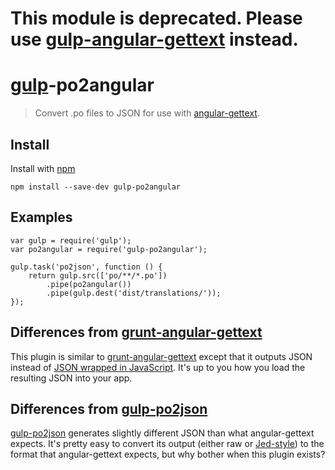# This module is deprecated. Please use [gulp-angular-gettext](https://www.npmjs.org/package/gulp-angular-gettext) instead.

# [gulp](http://gulpjs.com)-po2angular

> Convert .po files to JSON for use with [angular-gettext](http://angular-gettext.rocketeer.be).

## Install

Install with [npm](https://npmjs.org/package/gulp-po2angular)

```
npm install --save-dev gulp-po2angular
```

## Examples

```
var gulp = require('gulp');
var po2angular = require('gulp-po2angular');

gulp.task('po2json', function () {
    return gulp.src(['po/**/*.po'])
        .pipe(po2angular())
        .pipe(gulp.dest('dist/translations/'));
});
```

## Differences from [grunt-angular-gettext](https://github.com/rubenv/grunt-angular-gettext)
This plugin is similar to [grunt-angular-gettext](https://github.com/rubenv/grunt-angular-gettext)
 except that it outputs JSON instead of
 [JSON wrapped in JavaScript](http://angular-gettext.rocketeer.be/dev-guide/compile/). It's up to you how you load
 the resulting JSON into your app.

## Differences from [gulp-po2json](https://www.npmjs.org/package/gulp-po2json)
[gulp-po2json](https://www.npmjs.org/package/gulp-po2json) generates slightly different JSON than what angular-gettext
 expects. It's pretty easy to convert its output (either raw or [Jed-style](http://slexaxton.github.io/Jed/)) to the
 format that angular-gettext expects, but why bother when this plugin exists?
